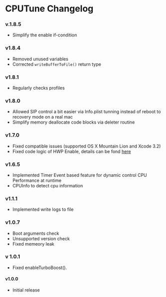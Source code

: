 CPUTune Changelog
=======================
### v.1.8.5

- Simplify the enable if-condition

### v1.8.4

- Removed unused variables
- Corrected  ```writeBufferToFile()``` return type

### v1.8.1
- Regularly checks profiles

### v1.8.0
- Allowed SIP control a bit easier via Info.plist tunning instead of reboot to recovery mode on a real mac
- Simplify memory deallocate code blocks via deleter routine

### v1.7.0
- Fixed compatible issues (supported OS X Mountain Lion and Xcode 3.2)
- Fixed code logic of HWP Enable, details can be fond [here](https://www.intel.com/content/dam/www/public/us/en/documents/manuals/64-ia-32-architectures-software-developer-vol-3b-part-2-manual.pdf)

### v1.6.5
- Implemented Timer Event based feature for dynamic control CPU Performance at runtime 
- CPUInfo to detect cpu information

### v1.1.1
- Implemented write logs to file

### v1.0.7
- Boot arguments check 
- Unsupported version check 
- Fixed memeory leak

### v 1.0.1
- Fixed enableTurboBoost().

#### v1.0.0
- Initial release
